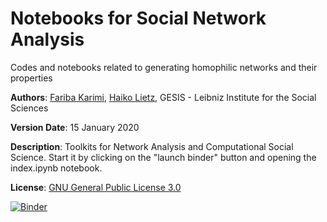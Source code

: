 # Notebooks for Social Network Analysis
Codes and notebooks related to generating homophilic networks and their properties 

**Authors**: <a href='https://www.gesis.org/person/fariba.karimi'>Fariba Karimi</a>, <a href='https://www.gesis.org/person/haiko.lietz'>Haiko Lietz</a>, GESIS - Leibniz Institute for the Social Sciences

**Version Date**: 15 January 2020

**Description**: Toolkits for Network Analysis and Computational Social Science. Start it by clicking on the "launch binder" button and opening the index.ipynb notebook.

**License**: <a href='https://www.gnu.org/licenses/gpl-3.0.en.html'>GNU General Public License 3.0 </a>

[![Binder](https://notebooks.gesis.org/binder/badge.svg)](https://notebooks.gesis.org/binder/v2/gh/gesiscss/HomophilyNtwNotebooks/master)

